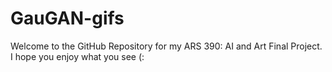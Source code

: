 # GauGAN-gifs
Welcome to the GitHub Repository for my ARS 390: AI and Art Final Project.  I hope you enjoy what you see (:
